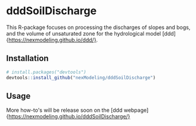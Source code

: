 # dddSoilDischarge

This R-package focuses on processing the discharges of slopes and bogs, and the volume of unsaturated zone for the hydrological model [ddd]{https://nexmodeling.github.io/ddd/}.

## Installation

```R
# install.packages("devtools")
devtools::install_github("nexModeling/dddSoilDischarge")
```

## Usage

More how-to's will be release soon on the [ddd webpage]{https://nexmodeling.github.io/dddSoilDischarge/}
